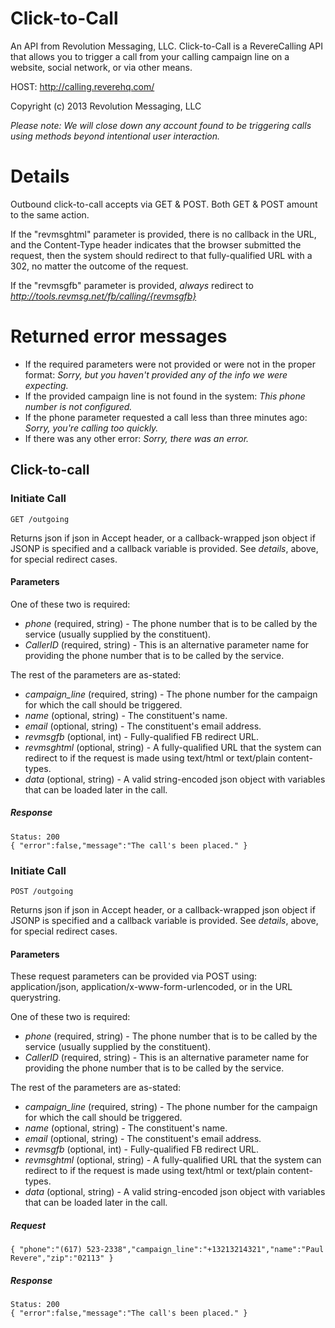 # Click-to-Call
An API from Revolution Messaging, LLC. Click-to-Call is a RevereCalling API that allows you to trigger a call from your calling campaign line on a website, social network, or via other means.

HOST: http://calling.reverehq.com/

Copyright (c) 2013 Revolution Messaging, LLC

*_Please note_: We will close down any account found to be triggering calls using methods beyond intentional user interaction.*

# Details
Outbound click-to-call accepts via GET & POST. Both GET & POST amount to the same action.

If the "revmsghtml" parameter is provided, there is no callback in the URL, and the Content-Type header indicates that the browser submitted the request, then the system should redirect to that fully-qualified URL with a 302, no matter the outcome of the request.

If the "revmsgfb" parameter is provided, *always* redirect to _http://tools.revmsg.net/fb/calling/{revmsgfb}_

# Returned error messages
* If the required parameters were not provided or were not in the proper format: _Sorry, but you haven't provided any of the info we were expecting._
* If the provided campaign line is not found in the system: _This phone number is not configured._
* If the phone parameter requested a call less than three minutes ago: _Sorry, you're calling too quickly._
* If there was any other error: _Sorry, there was an error._

## Click-to-call
### Initiate Call
```
GET /outgoing
```
Returns json if json in Accept header, or a callback-wrapped json object if JSONP is specified and a callback variable is provided. See _details_, above, for special redirect cases.

#### Parameters

One of these two is required:

* *phone* (required, string) - The phone number that is to be called by the service (usually supplied by the constituent).
* *CallerID* (required, string) - This is an alternative parameter name for providing the phone number that is to be called by the service.

The rest of the parameters are as-stated:

* *campaign_line* (required, string) - The phone number for the campaign for which the call should be triggered.
* *name* (optional, string) - The constituent's name.
* *email* (optional, string) - The constituent's email address.
* *revmsgfb* (optional, int) - Fully-qualified FB redirect URL.
* *revmsghtml* (optional, string) - A fully-qualified URL that the system can redirect to if the request is made using text/html or text/plain content-types.
* *data* (optional, string) - A valid string-encoded json object with variables that can be loaded later in the call.

##### Response 
```
Status: 200
{ "error":false,"message":"The call's been placed." }
```
### Initiate Call
```
POST /outgoing
```
Returns json if json in Accept header, or a callback-wrapped json object if JSONP is specified and a callback variable is provided. See _details_, above, for special redirect cases.

#### Parameters
These request parameters can be provided via POST using: application/json, application/x-www-form-urlencoded, or in the URL querystring.

One of these two is required:

* *phone* (required, string) - The phone number that is to be called by the service (usually supplied by the constituent).
* *CallerID* (required, string) - This is an alternative parameter name for providing the phone number that is to be called by the service.

The rest of the parameters are as-stated:

* *campaign_line* (required, string) - The phone number for the campaign for which the call should be triggered.
* *name* (optional, string) - The constituent's name.
* *email* (optional, string) - The constituent's email address.
* *revmsgfb* (optional, int) - Fully-qualified FB redirect URL.
* *revmsghtml* (optional, string) - A fully-qualified URL that the system can redirect to if the request is made using text/html or text/plain content-types.
* *data* (optional, string) - A valid string-encoded json object with variables that can be loaded later in the call.

##### Request
```
{ "phone":"(617) 523-2338","campaign_line":"+13213214321","name":"Paul Revere","zip":"02113" }
```
##### Response 
```
Status: 200
{ "error":false,"message":"The call's been placed." }
```
